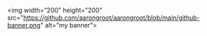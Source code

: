 <p align=”center”>

<img width=”200" height=”200" src="https://github.com/aarongroot/aarongroot/blob/main/github-banner.png" alt="my banner">

</p>

<!--
**aarongroot/aarongroot** is a ✨ _special_ ✨ repository because its `README.md` (this file) appears on your GitHub profile.

Here are some ideas to get you started:

- 🔭 I’m currently working on ...
- 🌱 I’m currently learning ...
- 👯 I’m looking to collaborate on ...
- 🤔 I’m looking for help with ...
- 💬 Ask me about ...
- 📫 How to reach me: ...
- 😄 Pronouns: ...
- ⚡ Fun fact: ...
-->

